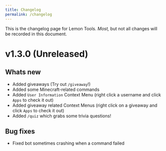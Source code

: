 ```yaml
---
title: Changelog
permalink: /changelog
---
```


This is the changelog page for Lemon Tools. _Most,_ but not all changes will be recorded in this document.

# v1.3.0 (Unreleased)

## Whats new

- Added giveaways (Try out `/giveaway`!)
- Added some Minecraft-related commands
- Added `User Information` Context Menu (right click a username and click `Apps` to check it out)
- Added giveaway related Context Menus (right click on a giveaway and click `Apps` to check it out)
- Added `/quiz` which grabs some trivia questions!

## Bug fixes

- Fixed bot sometimes crashing when a command failed
